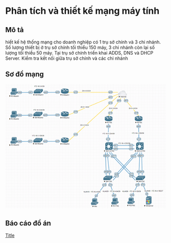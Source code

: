 # Phân tích và thiết kế mạng máy tính

## Mô tả

hiết kế hệ thống mạng cho doanh nghiệp có 1 trụ sở chính và 3 chi nhánh. Số lượng thiết bị ở trụ sở chính tối thiểu 150 máy, 3 chi nhánh còn lại số lượng tối thiểu 50 máy. Tại trụ sở chính triển khai ADDS, DNS và DHCP Server. Kiểm tra kết nối giữa trụ sở chính và các chi nhánh

## Sơ đồ mạng

![Alt text](<Sơ đồ thiết kế.png>)

## Báo cáo đồ án

[Title](LeDamTuanDat_PT&TKM.pdf)
